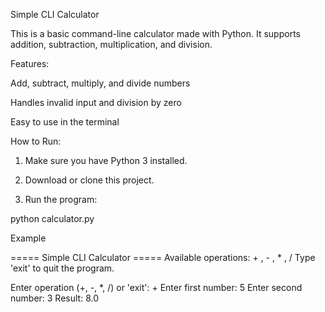 Simple CLI Calculator

This is a basic command-line calculator made with Python.
It supports addition, subtraction, multiplication, and division.

Features:

Add, subtract, multiply, and divide numbers

Handles invalid input and division by zero

Easy to use in the terminal


How to Run:

1. Make sure you have Python 3 installed.


2. Download or clone this project.


3. Run the program:

python calculator.py

Example

===== Simple CLI Calculator =====
Available operations: + , - , * , /
Type 'exit' to quit the program.

Enter operation (+, -, *, /) or 'exit': +
Enter first number: 5
Enter second number: 3
Result: 8.0


